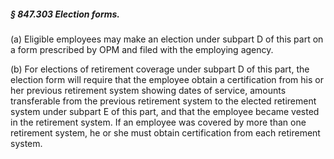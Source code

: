 ##### § 847.303 Election forms. #####

(a) Eligible employees may make an election under subpart D of this part on a form prescribed by OPM and filed with the employing agency.

(b) For elections of retirement coverage under subpart D of this part, the election form will require that the employee obtain a certification from his or her previous retirement system showing dates of service, amounts transferable from the previous retirement system to the elected retirement system under subpart E of this part, and that the employee became vested in the retirement system. If an employee was covered by more than one retirement system, he or she must obtain certification from each retirement system.